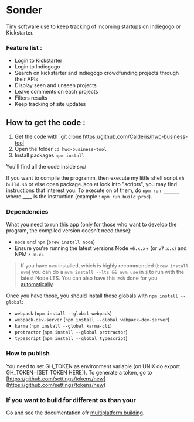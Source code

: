 # Sonder
Tiny software use to keep tracking of incoming startups on Indiegogo or Kickstarter.
### Feature list : 
- Login to Kickstarter
- Login to Indiegogo
- Search on kickstarter and indiegogo crowdfunding projects through their APIs
- Display seen and unseen projects
- Leave comments on each projects
- Filters results
- Keep tracking of site updates

## How to get the code : 

1) Get the code with `git clone https://github.com/Calderis/hwc-business-tool
2) Open the folder `cd hwc-business-tool`
3) Install packages `npm install`

You'll find all the code inside src/

If you want to compile the programm, then execute my little shell script `sh build.sh` or else open package.json et look into "scripts", you may find instructions that interest you. To execute on of them, do `npm run ______` where ____ is the instruction (example : `npm run build:prod`).

### Dependencies
What you need to run this app (only for those who want to develop the program, the compiled version doesn't need those):
* `node` and `npm` (`brew install node`)
* Ensure you're running the latest versions Node `v6.x.x`+ (or `v7.x.x`) and NPM `3.x.x`+

> If you have `nvm` installed, which is highly recommended (`brew install nvm`) you can do a `nvm install --lts && nvm use` in `$` to run with the latest Node LTS. You can also have this `zsh` done for you [automatically](https://github.com/creationix/nvm#calling-nvm-use-automatically-in-a-directory-with-a-nvmrc-file) 

Once you have those, you should install these globals with `npm install --global`:
* `webpack` (`npm install --global webpack`)
* `webpack-dev-server` (`npm install --global webpack-dev-server`)
* `karma` (`npm install --global karma-cli`)
* `protractor` (`npm install --global protractor`)
* `typescript` (`npm install --global typescript`)

### How to publish
You need to set GH_TOKEN as environment variable (on UNIX do export GH_TOKEN=[SET TOKEN HERE]).
To generate a token, go to [https://github.com/settings/tokens/new](https://github.com/settings/tokens/new)

### If you want to build for different os than your
Go and see the documentation ofr [multiplatform building].

[multiplatform building]: <https://github.com/electron-userland/electron-builder/wiki/Multi-Platform-Build#os-x>
